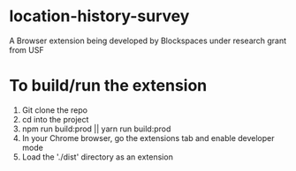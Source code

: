 # location-history-survey
A Browser extension being developed by Blockspaces under research grant from USF

# To build/run the extension
1. Git clone the repo
2. cd into the project
3. npm run build:prod  || yarn run build:prod
4. In your Chrome browser, go the extensions tab and enable developer mode
5. Load the './dist' directory as an extension 
